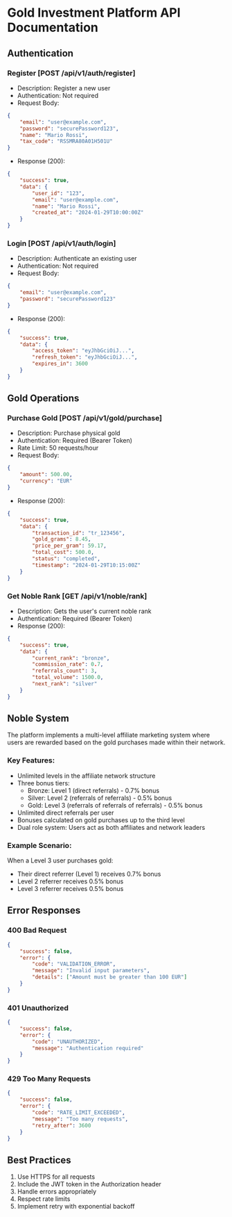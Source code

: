 
# Gold Investment Platform API Documentation

## Authentication

### Register [POST /api/v1/auth/register]
- Description: Register a new user
- Authentication: Not required
- Request Body:
```json
{
    "email": "user@example.com",
    "password": "securePassword123",
    "name": "Mario Rossi",
    "tax_code": "RSSMRA80A01H501U"
}
```
- Response (200):
```json
{
    "success": true,
    "data": {
        "user_id": "123",
        "email": "user@example.com",
        "name": "Mario Rossi",
        "created_at": "2024-01-29T10:00:00Z"
    }
}
```

### Login [POST /api/v1/auth/login]
- Description: Authenticate an existing user
- Authentication: Not required
- Request Body:
```json
{
    "email": "user@example.com",
    "password": "securePassword123"
}
```
- Response (200):
```json
{
    "success": true,
    "data": {
        "access_token": "eyJhbGciOiJ...",
        "refresh_token": "eyJhbGciOiJ...",
        "expires_in": 3600
    }
}
```

## Gold Operations
### Purchase Gold [POST /api/v1/gold/purchase]
- Description: Purchase physical gold
- Authentication: Required (Bearer Token)
- Rate Limit: 50 requests/hour
- Request Body:
```json
{
    "amount": 500.00,
    "currency": "EUR"
}
```
- Response (200):
```json
{
    "success": true,
    "data": {
        "transaction_id": "tr_123456",
        "gold_grams": 8.45,
        "price_per_gram": 59.17,
        "total_cost": 500.0,
        "status": "completed",
        "timestamp": "2024-01-29T10:15:00Z"
    }
}
```

### Get Noble Rank [GET /api/v1/noble/rank]
- Description: Gets the user's current noble rank
- Authentication: Required (Bearer Token)
- Response (200):
```json
{
    "success": true,
    "data": {
        "current_rank": "bronze",
        "commission_rate": 0.7,
        "referrals_count": 3,
        "total_volume": 1500.0,
        "next_rank": "silver"
    }
}
```

## Noble System

The platform implements a multi-level affiliate marketing system where users are rewarded based on the gold purchases made within their network.

### Key Features:
- Unlimited levels in the affiliate network structure
- Three bonus tiers:
  - Bronze: Level 1 (direct referrals) - 0.7% bonus
  - Silver: Level 2 (referrals of referrals) - 0.5% bonus
  - Gold: Level 3 (referrals of referrals of referrals) - 0.5% bonus
- Unlimited direct referrals per user
- Bonuses calculated on gold purchases up to the third level
- Dual role system: Users act as both affiliates and network leaders

### Example Scenario:
When a Level 3 user purchases gold:
- Their direct referrer (Level 1) receives 0.7% bonus
- Level 2 referrer receives 0.5% bonus
- Level 3 referrer receives 0.5% bonus

## Error Responses
### 400 Bad Request
```json
{
    "success": false,
    "error": {
        "code": "VALIDATION_ERROR",
        "message": "Invalid input parameters",
        "details": ["Amount must be greater than 100 EUR"]
    }
}
```

### 401 Unauthorized
```json
{
    "success": false,
    "error": {
        "code": "UNAUTHORIZED",
        "message": "Authentication required"
    }
}
```

### 429 Too Many Requests
```json
{
    "success": false,
    "error": {
        "code": "RATE_LIMIT_EXCEEDED",
        "message": "Too many requests",
        "retry_after": 3600
    }
}
```

## Best Practices
1. Use HTTPS for all requests
2. Include the JWT token in the Authorization header
3. Handle errors appropriately
4. Respect rate limits
5. Implement retry with exponential backoff
